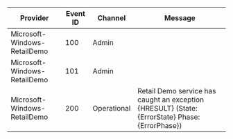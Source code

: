 Provider                      |  Event ID  |  Channel      |  Message
------------------------------|------------|---------------|-------------------------------------------------------------------------------------------------
Microsoft-Windows-RetailDemo  |  100       |  Admin        |
Microsoft-Windows-RetailDemo  |  101       |  Admin        |
Microsoft-Windows-RetailDemo  |  200       |  Operational  |  Retail Demo service has caught an exception {HRESULT} (State: {ErrorState} Phase: {ErrorPhase})